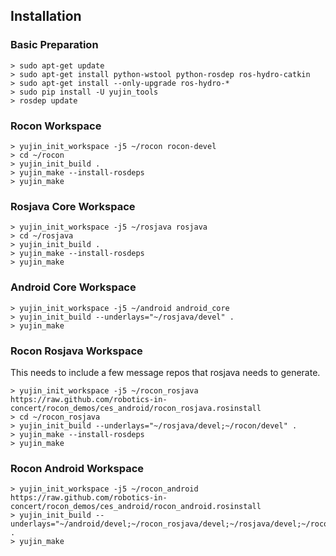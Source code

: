 ## Installation

### Basic Preparation

```
> sudo apt-get update
> sudo apt-get install python-wstool python-rosdep ros-hydro-catkin
> sudo apt-get install --only-upgrade ros-hydro-*
> sudo pip install -U yujin_tools
> rosdep update
```

### Rocon Workspace

```
> yujin_init_workspace -j5 ~/rocon rocon-devel
> cd ~/rocon
> yujin_init_build .
> yujin_make --install-rosdeps
> yujin_make
```

### Rosjava Core Workspace


```
> yujin_init_workspace -j5 ~/rosjava rosjava
> cd ~/rosjava
> yujin_init_build .
> yujin_make --install-rosdeps
> yujin_make
```

### Android Core Workspace

```
> yujin_init_workspace -j5 ~/android android_core
> yujin_init_build --underlays="~/rosjava/devel" .
> yujin_make
```

### Rocon Rosjava Workspace

This needs to include a few message repos that rosjava needs to generate.

```
> yujin_init_workspace -j5 ~/rocon_rosjava https://raw.github.com/robotics-in-concert/rocon_demos/ces_android/rocon_rosjava.rosinstall
> cd ~/rocon_rosjava
> yujin_init_build --underlays="~/rosjava/devel;~/rocon/devel" .
> yujin_make --install-rosdeps
> yujin_make
```

### Rocon Android Workspace

```
> yujin_init_workspace -j5 ~/rocon_android https://raw.github.com/robotics-in-concert/rocon_demos/ces_android/rocon_android.rosinstall
> yujin_init_build --underlays="~/android/devel;~/rocon_rosjava/devel;~/rosjava/devel;~/rocon/devel" .
> yujin_make
```
